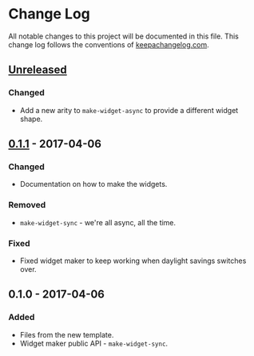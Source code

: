 # Change Log
All notable changes to this project will be documented in this file. This change log follows the conventions of [keepachangelog.com](http://keepachangelog.com/).

## [Unreleased]
### Changed
- Add a new arity to `make-widget-async` to provide a different widget shape.

## [0.1.1] - 2017-04-06
### Changed
- Documentation on how to make the widgets.

### Removed
- `make-widget-sync` - we're all async, all the time.

### Fixed
- Fixed widget maker to keep working when daylight savings switches over.

## 0.1.0 - 2017-04-06
### Added
- Files from the new template.
- Widget maker public API - `make-widget-sync`.

[Unreleased]: https://github.com/your-name/axiom/compare/0.1.1...HEAD
[0.1.1]: https://github.com/your-name/axiom/compare/0.1.0...0.1.1
